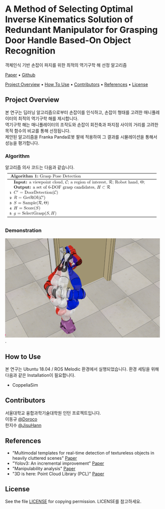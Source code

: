 # A Method of Selecting Optimal Inverse Kinematics Solution of Redundant Manipulator for Grasping Door Handle Based-On Object Recognition    
객체인식 기반 손잡이 파지를 위한 최적의 역기구학 해 선정 알고리즘
<p align="left">
  <a href="## Project Overview">Paper</a> •
  <a href="https://github.com/JisuHann/Point-Cloud-Grasp">Github</a> 
</p>

<p align="left">
  <a href="#overview">Project Overview</a> •
  <a href="#use">How To Use</a> •
  <a href="#contri">Contributors</a> •
  <a href="#ref">References</a> •
  <a href="#lic">License</a> 
</p>

<div id="overview">
  
## Project Overview  
본 연구는 딥러닝 알고리즘으로부터 손잡이를 인식하고, 손잡이 형태를 고려한 매니퓰레이터의 최적의 역기구학 해를 제시합니다.  
역기구학 해는 매니퓰레이터의 조작도와 손잡이 회전축과 파지점 사이의 거리를 고려한 목적 함수의 비교를 통해 선정됩니다.    
제안된 알고리즘을 Franka Panda로봇 팔에 적용하여 그 결과를 시뮬레이션을 통해서 성능을 평가합니다. 

### Algorithm
알고리즘 의사 코드는 다음과 같습니다.     
<img src = "./algorithm.png" width="650">

### Demonstration  
<img src = "./simulation.png" width="650">. 

</div>

<div id="use">
  
## How to Use
본 연구는 Ubuntu 18.04 / ROS Melodic 환경에서 실행되었습니다.
환경 세팅을 위해 다음과 같은 Installation이 필요합니다.
- CoppeliaSim
</div>

<div id="contri">
  
## Contributors
서울대학교 융합과학기술대학원 인턴 프로젝트입니다.       
이동규 [@Doroco](https://github.com/Doroco)  
한지수 [@JisuHann](https://github.com/JisuHann)  
</div>

<div id="ref">
  
## References
- "Multimodal templates for real-time detection of textureless objects in heavily cluttered scenes" [Paper](http://far.in.tum.de/pub/hinterstoisser2011linemod/hinterstoisser2011linemod.pdf)
-	"Yolov3: An incremental improvement" [Paper](https://pjreddie.com/media/files/papers/YOLOv3.pdf)
-	"Manipulability analysis" [Paper](https://ieeexplore.ieee.org/document/6651576)
-	"3D is here: Point Cloud Library (PCL)" [Paper](https://ieeexplore.ieee.org/document/5980567)
</div>

<div id="lic">
  
## License 
See the file [LICENSE](https://github.com/JisuHann/Point-Cloud-Grasp/blob/main/LICENSE) for copying permission. LICENSE를 참고하세요.
</div>
